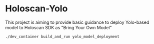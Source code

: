 # Holoscan-Yolo
This project is aiming to provide basic guidance to deploy Yolo-based model to Holoscan SDK as "Bring Your Own Model"


```
./dev_container build_and_run yolo_model_deployment
```